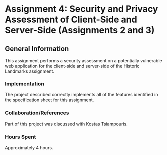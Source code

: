 # Assignment 4: Security and Privacy Assessment of Client-Side and Server-Side (Assignments 2 and 3)

## General Information
This assignment performs a security assessment on a potentially vulnerable web application for the client-side and server-side of the Historic Landmarks assignment.

### Implementation
The project described correctly implements all of the features identified
in the specification sheet for this assignment.

### Collaboration/References
Part of this project was discussed with Kostas Tsiampouris.

### Hours Spent
Approximately 4 hours.

